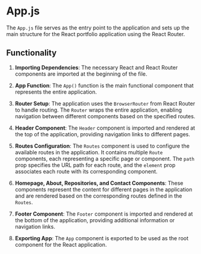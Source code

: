 # App.js

The `App.js` file serves as the entry point to the application and sets up the main structure for the React portfolio application using the React Router.

## Functionality

1. **Importing Dependencies**: The necessary React and React Router components are imported at the beginning of the file.

2. **App Function**: The `App()` function is the main functional component that represents the entire application.

3. **Router Setup**: The application uses the `BrowserRouter` from React Router to handle routing. The `Router` wraps the entire application, enabling navigation between different components based on the specified routes.

4. **Header Component**: The `Header` component is imported and rendered at the top of the application, providing navigation links to different pages.

5. **Routes Configuration**: The `Routes` component is used to configure the available routes in the application. It contains multiple `Route` components, each representing a specific page or component. The `path` prop specifies the URL path for each route, and the `element` prop associates each route with its corresponding component.

6. **Homepage, About, Repositories, and Contact Components**: These components represent the content for different pages in the application and are rendered based on the corresponding routes defined in the `Routes`.

7. **Footer Component**: The `Footer` component is imported and rendered at the bottom of the application, providing additional information or navigation links.

8. **Exporting App**: The `App` component is exported to be used as the root component for the React application.
